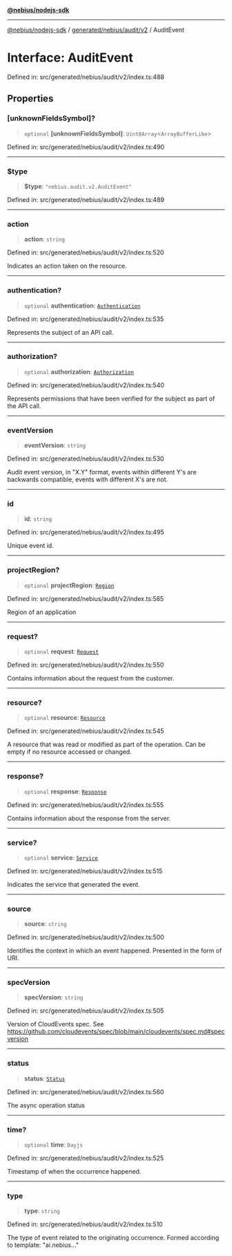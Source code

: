 [**@nebius/nodejs-sdk**](../../../../../README.md)

***

[@nebius/nodejs-sdk](../../../../../README.md) / [generated/nebius/audit/v2](../README.md) / AuditEvent

# Interface: AuditEvent

Defined in: src/generated/nebius/audit/v2/index.ts:488

## Properties

### \[unknownFieldsSymbol\]?

> `optional` **\[unknownFieldsSymbol\]**: `Uint8Array`\<`ArrayBufferLike`\>

Defined in: src/generated/nebius/audit/v2/index.ts:490

***

### $type

> **$type**: `"nebius.audit.v2.AuditEvent"`

Defined in: src/generated/nebius/audit/v2/index.ts:489

***

### action

> **action**: `string`

Defined in: src/generated/nebius/audit/v2/index.ts:520

Indicates an action taken on the resource.

***

### authentication?

> `optional` **authentication**: [`Authentication`](Authentication.md)

Defined in: src/generated/nebius/audit/v2/index.ts:535

Represents the subject of an API call.

***

### authorization?

> `optional` **authorization**: [`Authorization`](Authorization.md)

Defined in: src/generated/nebius/audit/v2/index.ts:540

Represents permissions that have been verified for the subject as part of the API call.

***

### eventVersion

> **eventVersion**: `string`

Defined in: src/generated/nebius/audit/v2/index.ts:530

Audit event version, in "X.Y" format, events within different Y's are backwards compatible, events with different X's are not.

***

### id

> **id**: `string`

Defined in: src/generated/nebius/audit/v2/index.ts:495

Unique event id.

***

### projectRegion?

> `optional` **projectRegion**: [`Region`](Region.md)

Defined in: src/generated/nebius/audit/v2/index.ts:565

Region of an application

***

### request?

> `optional` **request**: [`Request`](Request.md)

Defined in: src/generated/nebius/audit/v2/index.ts:550

Contains information about the request from the customer.

***

### resource?

> `optional` **resource**: [`Resource`](Resource.md)

Defined in: src/generated/nebius/audit/v2/index.ts:545

A resource that was read or modified as part of the operation. Can be empty if no resource accessed or changed.

***

### response?

> `optional` **response**: [`Response`](Response.md)

Defined in: src/generated/nebius/audit/v2/index.ts:555

Contains information about the response from the server.

***

### service?

> `optional` **service**: [`Service`](Service.md)

Defined in: src/generated/nebius/audit/v2/index.ts:515

Indicates the service that generated the event.

***

### source

> **source**: `string`

Defined in: src/generated/nebius/audit/v2/index.ts:500

Identifies the context in which an event happened. Presented in the form of URI.

***

### specVersion

> **specVersion**: `string`

Defined in: src/generated/nebius/audit/v2/index.ts:505

Version of CloudEvents spec. See https://github.com/cloudevents/spec/blob/main/cloudevents/spec.md#specversion

***

### status

> **status**: [`Status`](../type-aliases/Status.md)

Defined in: src/generated/nebius/audit/v2/index.ts:560

The async operation status

***

### time?

> `optional` **time**: `Dayjs`

Defined in: src/generated/nebius/audit/v2/index.ts:525

Timestamp of when the occurrence happened.

***

### type

> **type**: `string`

Defined in: src/generated/nebius/audit/v2/index.ts:510

The type of event related to the originating occurrence. Formed according to template: "ai.nebius.<serviceName>.<resourceType>.<action>"
